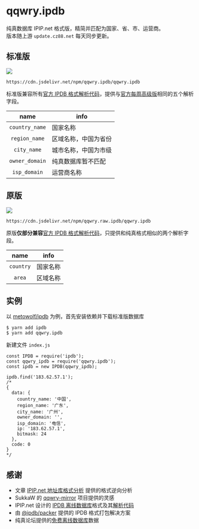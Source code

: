 # qqwry.ipdb

纯真数据库 IPIP.net 格式版，精简并匹配为国家、省、市、运营商。  
版本随上游 `update.cz88.net` 每天同步更新。

## 标准版

![](https://img.shields.io/npm/v/qqwry.ipdb.svg?style=for-the-badge&label=VERSION)

```
https://cdn.jsdelivr.net/npm/qqwry.ipdb/qqwry.ipdb
```

标准版兼容所有[官方 IPDB 格式解析代码](https://www.ipip.net/product/client.html)，提供与[官方每周高级版](https://www.ipip.net/product/ip.html#ipv4city)相同的五个解析字段。

|name|info|
|:---:|---|
|`country_name`|国家名称|
|`region_name`|区域名称，中国为省份|
|`city_name`|城市名称，中国为市级|
|`owner_domain`|纯真数据库暂不匹配|
|`isp_domain`|运营商名称|


## 原版

![](https://img.shields.io/npm/v/qqwry.raw.ipdb.svg?style=for-the-badge&label=VERSION)

```
https://cdn.jsdelivr.net/npm/qqwry.raw.ipdb/qqwry.ipdb
```

原版**仅部分兼容**[官方 IPDB 格式解析代码](https://www.ipip.net/product/client.html)，只提供和纯真格式相似的两个解析字段。

|name|info|
|:---:|---|
|`country`|国家名称|
|`area`|区域名称|

## 实例

以 [metowolf/ipdb](https://github.com/metowolf/ipdb) 为例，首先安装依赖并下载标准版数据库

```
$ yarn add ipdb
$ yarn add qqwry.ipdb
```

新建文件 `index.js`

```
const IPDB = require('ipdb');
const qqwry_ipdb = require('qqwry.ipdb');
const ipdb = new IPDB(qqwry_ipdb);

ipdb.find('183.62.57.1');
/*
{
  data: {
    country_name: '中国',
    region_name: '广东',
    city_name: '广州',
    owner_domain: '',
    isp_domain: '电信',
    ip: '183.62.57.1',
    bitmask: 24
  },
  code: 0
}
*/
```

## 感谢

 - 文章 [IPIP.net 地址库格式分析](https://i-meto.com/ipdb-database/) 提供的格式逆向分析
 - SukkaW 的 [qqwry-mirror](https://github.com/SukkaW/qqwry-mirror) 项目提供的灵感
 - IPIP.net 设计的 [IPDB 离线数据库](https://www.ipip.net/product/ip.html#ipv4city)格式及其[解析代码](https://www.ipip.net/product/client.html)
 - 由 [@ipdb/packer](https://github.com/metowolf/ipdb-packer) 提供的 IPDB 格式打包解决方案
 - 纯真论坛提供的[免费离线数据库](http://www.cz88.net/ip/)数据
